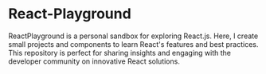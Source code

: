 # React-Playground
ReactPlayground is a personal sandbox for exploring React.js. Here, I create small projects and components to learn React's features and best practices. This repository is perfect for sharing insights and engaging with the developer community on innovative React solutions.
